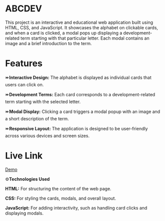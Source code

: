  # **ABCDEV**

 This project is an interactive and educational web application built using HTML, CSS, and JavaScript. It showcases the alphabet on clickable cards, and when a card is clicked, a modal pops up displaying a development-related term starting with that particular letter. Each modal contains an image and a brief introduction to the term.

# **Features**

⏩**Interactive Design:**  The alphabet is displayed as individual cards that users can click on.

⏩**Development Terms:**  Each card corresponds to a development-related term starting with the selected letter.

⏩**Modal Display:**  Clicking a card triggers a modal popup with an image and a short description of the term.

⏩**Responsive Layout:**  The application is designed to be user-friendly across various devices and screen sizes.

# Live Link 

[Demo](https://abcdev.vercel.app/)

⚙️**Technologies Used**

**HTML:**  For structuring the content of the web page.

**CSS:**  For styling the cards, modals, and overall layout.

**JavaScript:**  For adding interactivity, such as handling card clicks and displaying modals.
